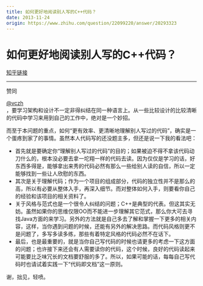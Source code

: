 ```yaml
---
title: 如何更好地阅读别人写的C++代码？
date: 2013-11-24
origin: https://www.zhihu.com/question/22099220/answer/20293323
---
```

# 如何更好地阅读别人写的C++代码？

[知乎链接](https://www.zhihu.com/question/22099220/answer/20293323)

---------

<span class="RichText ztext CopyrightRichText-richText" itemprop="text"><p>赞同<span><span class="UserLink"><div class="Popover"><div id="Popover10-toggle" aria-haspopup="true" aria-expanded="false" aria-owns="Popover10-content"><a class="UserLink-link" data-za-detail-view-element_name="User" target="_blank" href="//www.zhihu.com/people/0970f947b898ecc0ec035f9126dd4e08">@vczh</a></div></div></span></span> ，要学习架构和设计不一定非得纠结在同一种语言上。从一些比较设计的比较清晰的代码中学习来用到自己的工作中，绝对是一个妙招。</p>而至于本问题的重点，如何“更有效率、更清晰地理解别人写过的代码”，确实是一个蛋疼到家了的事情。虽然本人代码写的还没题主多，但还是说一下我的看法吧：<br><ul><li>首先就是要确定你“理解别人写过的代码”的目的；如果被迫不得不拿该代码动刀什么的，根本没必要去拿一坨翔一样的代码去读。因为仅仅是学习的话，好东西多得是，能够拿出来秀的代码必然有那么一些给别人读的自信，所以一定能够找到一些让人欣慰的东西。</li><li>其次是关于理解代码；作为一个项目的组成部分，代码的独立性并不是那么的高，所以有必要从整体入手，再深入细节。而对整体如何入手，则要看你自己的经验和该项目的相关资料了。</li><li>关于风格与范式也是一个很令人纠结的问题；C++是典型的代表。但这其实无妨。虽然如果你的思维仅限OO而不能进一步理解其它范式，那么你大可去寻找Java方面的来学习。另外的方法就是自己多去了解和掌握一下更多的相关内容，这样，当你遇到问题的时候，还能有另外的解决思路。而代码风格则更不是问题了，多写多读多练，那些有着特定风格的代码必然不在话下。</li><li>最后，也是最重要的，就是当你自己写代码的时候也请更多的考虑一下这方面的问题；也许接下来还会有人需要读你的代码，这个时候，良好的代码读起来可能要比乏味冗长的文档要舒服的多了。所以，如果可能的话，每每自己写代码时也请试着实践一下“代码即文档”这一原则。</li></ul>谢，拙见，轻喷。</span>